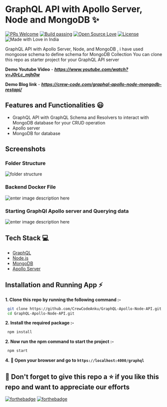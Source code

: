 # GraphQL API with Apollo Server, Node and MongoDB ✨

[![PRs Welcome](https://img.shields.io/badge/PRs-welcome-brightgreen.svg?style=flat-square)](https://crew-code.com/graphql-apollo-node-mongodb-restapi)&nbsp;[![Build passing](https://img.shields.io/badge/Build-Passing-brightgreen.svg?style=flat-square)](https://crew-code.com/graphql-apollo-node-mongodb-restapi)&nbsp;[![Open Source Love](https://badges.frapsoft.com/os/v1/open-source.svg?v=102)](https://crew-code.com/graphql-apollo-node-mongodb-restapi)&nbsp;[![License](https://img.shields.io/badge/license-MIT-brightgreen)](https://crew-code.com/graphql-apollo-node-mongodb-restapi)&nbsp;![Made with Love in India](https://madewithlove.org.in/badge.svg)

GraphQL API with Apollo Server, Node, and MongoDB , i have used mongoose schema to define schema for MongoDB Collection
You can clone this repo as starter project for your GraphQL API server

**Demo Youtube Video** - ***https://www.youtube.com/watch?v=J0rLc_mjh0w***

**Demo Blog link** - ***https://crew-code.com/graphql-apollo-node-mongodb-restapi/***

## Features and Functionalities 😃

- GraphQL API with GraphQL Schema and Resolvers to interact with MongoDB database for your CRUD operation
- Apollo server
- MongoDB for database

## Screenshots

### Folder Structure

![folder structure](https://drive.google.com/uc?export=view&id=1nE_X7PUFRs_Uos4BlLQo44r9TERM1-XO)

### Backend Docker File

![enter image description here](https://drive.google.com/uc?export=view&id=1vSsm_PEdlOHQBB3oeKeYGxs-hq1c441j)

### Starting GraphQl Apollo server and Querying data

![enter image description here](https://drive.google.com/uc?export=view&id=1Z4g5d1hNPBYn7297fLnrkql26AZHIlEL)

## Tech Stack 💻

- [GraphQL](https://graphql.org/)
- [Node.js](https://nodejs.org/en/)
- [MongoDB](https://www.mongodb.com)
- [Apollo Server](https://www.apollographql.com/)

## Installation and Running App :zap:

**1. Clone this repo by running the following command :-**

```bash
 git clone https://github.com/CrewCodeAnku/GraphQL-Apollo-Node-API.git
 cd GraphQL-Apollo-Node-API.git
```

**2. Install the required package :-**

```bash
 npm install
```

**2. Now run the npm command to start the project :-**

```bash
 npm start
```

**4.** **🎉 Open your browser and go to `https://localhost:4000/graphql`**

## 🤩 Don't forget to give this repo a ⭐ if you like this repo and want to appreciate our efforts

[![forthebadge](https://forthebadge.com/images/badges/built-with-love.svg)](https://forthebadge.com)
[![forthebadge](https://forthebadge.com/images/badges/built-by-developers.svg)](https://forthebadge.com)
